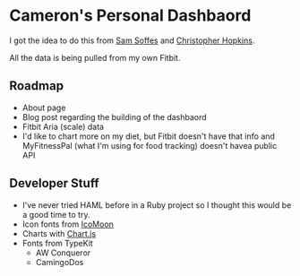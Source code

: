 # Cameron's Personal Dashbaord

I got the idea to do this from [Sam Soffes](http://fat.soff.es) and [Christopher Hopkins](http://api.chocol.it/).

All the data is being pulled from my own Fitbit.

## Roadmap

- About page
- Blog post regarding the building of the dashbaord
- Fitbit Aria (scale) data
- I'd like to chart more on my diet, but Fitbit doesn't have that info and MyFitnessPal (what I'm using for food tracking) doesn't havea public API

## Developer Stuff

- I've never tried HAML before in a Ruby project so I thought this would be a good time to try.
- Icon fonts from [IcoMoon](icomoon.io)
- Charts with [Chart.js](http://www.chartjs.org)
- Fonts from TypeKit
	- AW Conqueror
	- CamingoDos

